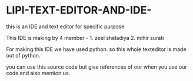 # LIPI-TEXT-EDITOR-AND-IDE-
this is an IDE and text editor for specific purpose 


This IDE is making by 4 member - 1. zeel sheladiya
                                 2. mihir surati
                                 
                                 
For making this IDE we have used python. so this whole texteditor is made out of python.

you can use this source code but give references of our when you use our code and also mention us.
